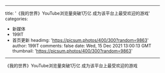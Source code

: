 
---
title: '《我的世界》YouTube浏览量突破1万亿 成为该平台上最受欢迎的游戏'
categories: 
 - 新媒体
 - 199IT
 - 首页更新
headimg: 'https://picsum.photos/400/300?random=9863'
author: 199IT
comments: false
date: Wed, 15 Dec 2021 13:00:13 GMT
thumbnail: 'https://picsum.photos/400/300?random=9863'
---

<div>   
《我的世界》YouTube浏览量突破1万亿 成为该平台上最受欢迎的游戏  
</div>
            